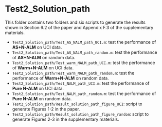# Test2_Solution_path
This folder contains two folders and six scripts to generate the results shown in Section 6.2 of the paper and Appendix F.3 of the supplementary materials.
- `Test2_Solution_path/Test_AS_NALM_path_UCI.m`: test the performance of **AS+N-ALM** on UCI data.
- `Test2_Solution_path/Test_AS_NALM_path_random.m`: test the performance of **AS+N-ALM** on random data.
- `Test2_Solution_path/Test_warm_NALM_path_UCI.m`: test the performance of **Warm+N-ALM** on UCI data.
- `Test2_Solution_path/Test_warm_NALM_path_random.m`: test the performance of **Warm+N-ALM** on random data.
- `Test2_Solution_path/Test_NALM_path_UCI.m`: test the performance of **Pure N-ALM** on UCI data.
- `Test2_Solution_path/Test_NALM_path_random.m`: test the performance of **Pure N-ALM** on random data.
- `Test2_Solution_path/Result_solution_path_figure_UCI`: script to generate Figures 1-2 in the paper.
- `Test2_Solution_path/Result_solution_path_figure_random`: script to generate Figures 2-3 in the supplementary materials.

